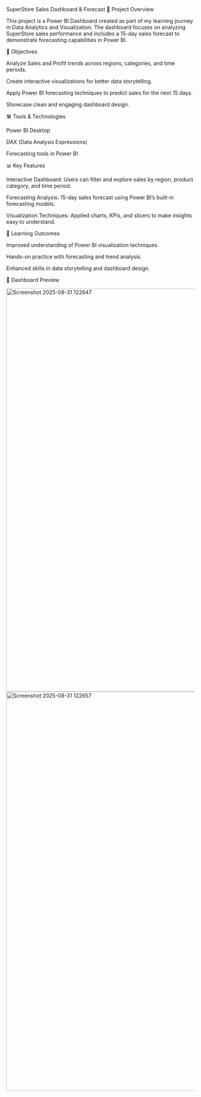 SuperStore Sales Dashboard & Forecast
📌 Project Overview

This project is a Power BI Dashboard created as part of my learning journey in Data Analytics and Visualization.
The dashboard focuses on analyzing SuperStore sales performance and includes a 15-day sales forecast to demonstrate forecasting capabilities in Power BI.

🎯 Objectives

Analyze Sales and Profit trends across regions, categories, and time periods.

Create interactive visualizations for better data storytelling.

Apply Power BI forecasting techniques to predict sales for the next 15 days.

Showcase clean and engaging dashboard design.

🛠 Tools & Technologies

Power BI Desktop

DAX (Data Analysis Expressions)

Forecasting tools in Power BI

📊 Key Features

Interactive Dashboard: Users can filter and explore sales by region, product category, and time period.

Forecasting Analysis: 15-day sales forecast using Power BI’s built-in forecasting models.

Visualization Techniques: Applied charts, KPIs, and slicers to make insights easy to understand.

🚀 Learning Outcomes

Improved understanding of Power BI visualization techniques.

Hands-on practice with forecasting and trend analysis.

Enhanced skills in data storytelling and dashboard design.

📸 Dashboard Preview


<img width="1919" height="1076" alt="Screenshot 2025-08-31 122647" src="https://github.com/user-attachments/assets/c7fbd370-ef0d-4068-a12b-aa97d4b7b33f" />


<img width="1932" height="1065" alt="Screenshot 2025-08-31 122657" src="https://github.com/user-attachments/assets/7b4cdeb2-049e-4ed8-b4ad-87d856f91647" />





